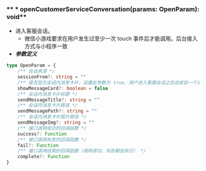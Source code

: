### ** * openCustomerServiceConversation(params: OpenParam): void**
- 进入客服会话。
	- 微信小游戏要求在用户发生过至少一次 touch 事件后才能调用。后台接入方式与小程序一致
- ***参数定义***

```typescript
type OpenParam = {
	/** 会话来源 */
	sessionFrom?: string = ""
	/** 是否显示会话内消息卡片，设置此参数为 true，用户进入客服会话之后会收到一个消息卡片，通过以下三个参数设置卡片的内容 */
	showMessageCard?: boolean = false
	/** 会话内消息卡片标题 */
	sendMessageTitle?: string = ""
	/** 会话内消息卡片路径 */
	sendMessagePath?: string = ""
	/** 会话内消息卡片图片路径 */
	sendMessageImg?: string = ""
	/** 接口调用成功的回调函数 */
	success?: Function
	/** 接口调用失败的回调函数 */
	fail?: Function
	/** 接口调用结束的回调函数（调用成功、失败都会执行） */
	complete?: Function
}

```

